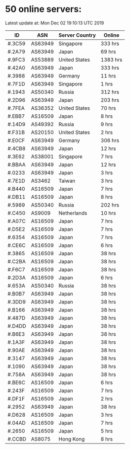 # 50 online servers:

Latest update at: Mon Dec 02 19:10:13 UTC 2019

| ID | ASN | Server Country | Online |
| -- | --- | -------------- | ------ |
| #.3C59 | AS63949 | Singapore | 333 hrs |
| #.2A79 | AS63949 | Japan | 69 hrs |
| #.9FC3 | AS53889 | United States | 1383 hrs |
| #.42A0 | AS63949 | Japan | 333 hrs |
| #.3988 | AS63949 | Germany | 11 hrs |
| #.7F1D | AS63949 | Singapore | 1 hrs |
| #.1943 | AS50340 | Russia | 312 hrs |
| #.2D96 | AS63949 | Japan | 203 hrs |
| #.7FEA | AS36352 | United States | 70 hrs |
| #.EBB7 | AS16509 | Japan | 8 hrs |
| #.14D9 | AS49392 | Russia | 9 hrs |
| #.F31B | AS20150 | United States | 2 hrs |
| #.E0CF | AS63949 | Germany | 306 hrs |
| #.4CB8 | AS63949 | Japan | 12 hrs |
| #.3E62 | AS38001 | Singapore | 7 hrs |
| #.BBAA | AS63949 | Japan | 12 hrs |
| #.0233 | AS63949 | Japan | 3 hrs |
| #.7E1D | AS3462 | Taiwan | 3 hrs |
| #.B440 | AS16509 | Japan | 7 hrs |
| #.DB11 | AS16509 | Japan | 8 hrs |
| #.5989 | AS50340 | Russia | 202 hrs |
| #.C450 | AS9009 | Netherlands | 10 hrs |
| #.A07C | AS16509 | Japan | 7 hrs |
| #.D5E2 | AS16509 | Japan | 7 hrs |
| #.6354 | AS16509 | Japan | 7 hrs |
| #.CE6C | AS16509 | Japan | 6 hrs |
| #.3865 | AS16509 | Japan | 38 hrs |
| #.C2BA | AS16509 | Japan | 38 hrs |
| #.F6C7 | AS16509 | Japan | 38 hrs |
| #.2D3A | AS16509 | Japan | 6 hrs |
| #.653A | AS50340 | Russia | 38 hrs |
| #.B0B7 | AS63949 | Japan | 38 hrs |
| #.3DD9 | AS63949 | Japan | 38 hrs |
| #.B166 | AS63949 | Japan | 38 hrs |
| #.487D | AS63949 | Japan | 38 hrs |
| #.D4DD | AS63949 | Japan | 38 hrs |
| #.B6E3 | AS63949 | Japan | 38 hrs |
| #.1A3F | AS63949 | Japan | 38 hrs |
| #.90AE | AS63949 | Japan | 38 hrs |
| #.3147 | AS63949 | Japan | 38 hrs |
| #.1090 | AS63949 | Japan | 38 hrs |
| #.758A | AS63949 | Japan | 38 hrs |
| #.BE6C | AS16509 | Japan | 6 hrs |
| #.243F | AS16509 | Japan | 7 hrs |
| #.DF1F | AS16509 | Japan | 2 hrs |
| #.2952 | AS63949 | Japan | 38 hrs |
| #.D628 | AS16509 | Japan | 3 hrs |
| #.04AD | AS16509 | Japan | 7 hrs |
| #.2650 | AS16509 | Japan | 5 hrs |
| #.CCBD | AS8075 | Hong Kong | 8 hrs |

